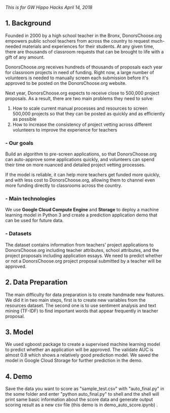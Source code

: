 _This is for GW Hippo Hacks April 14, 2018_


## 1. Background

Founded in 2000 by a high school teacher in the Bronx, DonorsChoose.org empowers public school teachers from across the country to request much-needed materials and experiences for their students. At any given time, there are thousands of classroom requests that can be brought to life with a gift of any amount.

DonorsChoose.org receives hundreds of thousands of proposals each year for classroom projects in need of funding. Right now, a large number of volunteers is needed to manually screen each submission before it's approved to be posted on the DonorsChoose.org website.

Next year, DonorsChoose.org expects to receive close to 500,000 project proposals. As a result, there are two main problems they need to solve:

1. How to scale current manual processes and resources to screen 500,000 projects so that they can be posted as quickly and as efficiently as possible
2. How to increase the consistency of project vetting across different volunteers to improve the experience for teachers

### - Our goals

Build an algorithm to pre-screen applications, so that DonorsChoose.org can auto-approve some applications quickly, and volunteers can spend their time on more nuanced and detailed project vetting processes.

If the model is reliable, it can help more teachers get funded more quickly, and with less cost to DonorsChoose.org, allowing them to channel even more funding directly to classrooms across the country.

### - Main technologies

We use **Google Cloud Compute Engine** and **Storage** to deploy a machine learning model in Python 3 and create a prediction application demo that can be used for future data.

### - Datasets

The dataset contains information from teachers' project applications to DonorsChoose.org including teacher attributes, school attributes, and the project proposals including application essays. We need to predict whether or not a DonorsChoose.org project proposal submitted by a teacher will be approved.

## 2. Data Preparation

The main difficulty for data preparation is to create handmade new features. We did it in two main steps, first is to create new variables from the resources dataset. The second one is to use sentiment analysis and text mining (TF-IDF) to find important words that appear frequently in teacher proposal.

## 3. Model

We used xgboost package to create a supervised machine learning model to predict whether an application will be approved. The validate AUC is almost 0.8 which shows a relatively good prediction model. We saved the model in Google Cloud Storage for further prediction in the demo. 

## 4. Demo

Save the data you want to score as "sample_test.csv" with "auto_final.py" in the some folder and enter "python auto_final.py" to shell and the shell will print same basic information about the score data and generate output scoring result as a new csv file (this demo is in demo_auto_score.ipynb) .






